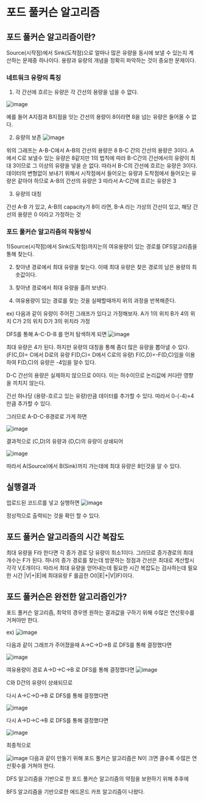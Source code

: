 # 포드 풀커슨 알고리즘


## 포드 풀커슨 알고리즘이란?

Source(시작점)에서 Sink(도착점)으로  얼마나 많은 유량을 동시에 보낼 수 있는지 계산하는 문제중 하나이다. 용량과 유량의 개념을 정확히 파악하는 것이 중요한 문제이다.

### 네트워크 유량의 특징

1) 각 간선에 흐르는 유량은 각 간선의 용량을 넘을 수 없다.

![image](https://user-images.githubusercontent.com/100903674/164578818-0783e885-02fa-4b5d-abe2-2c83e7d9464b.png)

예를 들어 A지점과  B지점을 잇는 간선의 용량이 8이라면 8을 넘는 유량은 들어올 수 없다.

2) 유량의 보존
![image](https://user-images.githubusercontent.com/100903674/164579861-0ae7b09d-e747-42b1-8d2b-5ab02ed20460.png)

위의 그래프는 A-B-C에서 A-B의 간선의 용량은 8 B-C 간의 간선의 용량은 3이다. A에서 C로 보낼수 있는 유량은 8같지만 1의 법칙에 따라  B-C간의 간선에서의
유량이 최대 3이므로 그 이상의 유량을 넣을 순 없다. 따라서 B-C의 간선에 흐르는 유량은 3이다. 데이터의 변형없이 보내기 위해서 시작점에서 들어오는 유량과 도착점에서 들어오는 유량은 같아야 하므로 A-B의 간선의 유량은 3 따라서 A-C간에 흐르는 유량은 3


3) 유량의 대칭

간선 A-B  가 있고, A-B의 capacity가 8이 라면, B-A 라는 가상의 간선이 있고, 해당 간선의 용량은 0 이라고 가정하는 것


### 포드 풀커슨 알고리즘의 작동방식

1)Source(시작점)에서  Sink(도착점)까지는의 여유용량이 있는 경로를 DFS알고리즘을 통해 찾는다. 


2) 찾아낸 경로에서 최대 유량을 찾는다. 이때 최대 유량은 찾은 경로의 남은 용량의 최솟값이다.

3) 찾아낸 경로에서 최대 유량을 흘려 보낸다.

4) 여유용량이 있는 경로를 찾는 것을 실패할때까지 위의 과정을 반복해준다.

ex) 다음과 같이 유량이 주어진 그래프가 있다고 가정해보자.
A가 1의 위치 B가 4의 위치 C가 2의 위치  D가 3의 위치라 가정



DFS를 통해 A-C-D-B 를 먼저 탐색하게 되면
![image](https://user-images.githubusercontent.com/100903674/164612935-4e6957f9-0ade-4b27-8130-625a572df5fd.png)

최대 유량은 4가 된다. 하지만 유량의 대칭을 통해 좀더 많은 유량을 뽑아낼 수 있다. (F(C,D)= C에서 D로의 유량 F(D,C)= D에서 C로의 유량) 
F(C,D)=-F(D,C)임을 이용하여 F(D,C)의 유량은 -4임을 알수 있다. 


D-C 간선의 용량은 실제하지 않으므로 0이다. 이는 허수이므로 논리값에 커다란 영향을 끼치지 않는다.

간선 하나당 (용량-흐르고 있는 유량)만큼 데이터를 추가할 수 있다.
따라서 0-(-4)=4만큼 추가할 수 있다.

그러므로 A-D-C-B경로로 가게 하면 

![image](https://user-images.githubusercontent.com/100903674/164725374-aa293af8-9437-4931-b4cd-be931a2c1626.png)


결과적으로 (C,D)의 유량과 (D,C)의 유량이 상쇄되어 

![image](https://user-images.githubusercontent.com/100903674/164725446-854acf63-e498-411c-aa48-b62bff66db0c.png)



따라서 A(Source)에서 B(Sink)까지 가는데에 최대 유량은 8인것을 알 수 있다.


## 실행결과
업로드된 코드르를 넣고 실행하면
![image](https://user-images.githubusercontent.com/100903674/164619759-1d22d5d4-fe84-4a4b-bca2-07591aaa9ea1.png)

정상적으로 출력되는 것을 확인 할 수 있다.




## 포드 풀커슨 알고리즘의 시간 복잡도

최대 유량을 F라 한다면 각 증가 경로 당 유량이 최소1이다. 그러므로 증가경로의 최대 개수는 F가 된다. 
하나의 증가 경로를 찾는데 방문하는 정점과 간선은 최대로 계산할시 각각 V,E개이다. 따라서 최대 유량을 얻어내는데 필요한 시간 복잡도는 검사하는데 필요한 시간 |V|+|E|에 최대유랑 F 를곱한
O((|E|+|V|)F)이다. 

## 포드 풀커슨은 완전한 알고리즘인가?

포드 풀커슨 알고리즘, 최악의 경우엔 원하는 결과값을 구하기 위해 수많은 연산횟수를 거쳐야만 한다.



ex)
![image](https://user-images.githubusercontent.com/100903674/164723339-3f4f137a-09ec-4c18-9964-70be862e9496.png)



다음과 같이 그래프가 주어졌을때 A->C->D->B 로 DFS를 통해 결정했다면

![image](https://user-images.githubusercontent.com/100903674/164725998-f96fe928-1daf-45e8-b890-3a12df4218e9.png)


여유용량이 경로 A->D->C->B 로 DFS를 통해 결정했다면
![image](https://user-images.githubusercontent.com/100903674/164726432-ea764eb2-92de-4766-abbe-48e6ab1f4a61.png)

C와 D간의 유량이 상쇄되므로 

  다시 A->C->D->B 로 DFS를 통해 결정했다면

![image](https://user-images.githubusercontent.com/100903674/164727052-184d4979-4b7a-420a-8271-b6f73a231a8d.png)

다시 A->D->C->B 로 DFS를 통해 결정했다면

![image](https://user-images.githubusercontent.com/100903674/164727318-0fbddc26-a318-41ac-8295-75ddfe949da0.png)





최종적으로

![image](https://user-images.githubusercontent.com/100903674/164727696-cc7e4add-381e-498d-80bc-cce7ccddcb7f.png)
다음과 같이 만들기 위해 포드 풀커슨 알고리즘은 N이 크면 클수록 수많은 연산횟수를 거쳐야 한다.

DFS 알고리즘을 기반으로 한 포드 풀커슨 알고리즘의 약점을 보완하기 위해 추후에

BFS 알고리즘을 기반으로한 에드몬드 카프 알고리즘이 나왔다.









